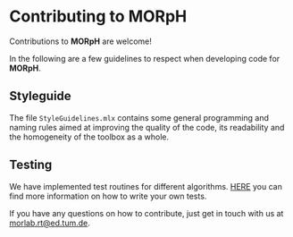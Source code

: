 # Contributing to MORpH

Contributions to **MORpH** are welcome!

In the following are a few guidelines to respect when developing code for **MORpH**.

## Styleguide

The file ``StyleGuidelines.mlx`` contains some general programming and naming rules aimed at improving the quality of the code, its readability and the homogeneity of the toolbox as a whole.

## Testing

We have implemented test routines for different algorithms. [HERE](/test) you can find more information on how to write your own tests.


If you have any questions on how to contribute, just get in touch with us at [morlab.rt@ed.tum.de](mailto:morlab.rt@ed.tum.de).